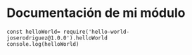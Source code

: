 # Documentación de mi módulo

```
const helloWorld= require('hello-world-joserodriguez@1.0.0').helloWorld
console.log(helloWorld)
```